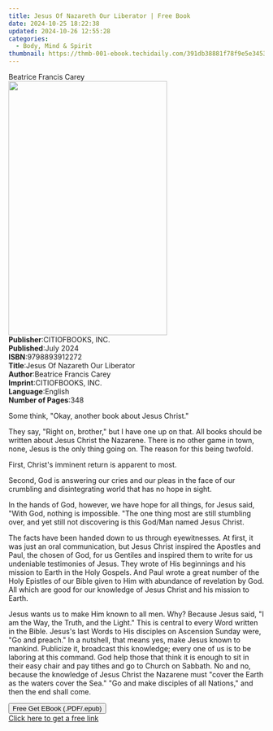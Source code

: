 ```yaml
---
title: Jesus Of Nazareth Our Liberator | Free Book
date: 2024-10-25 18:22:38
updated: 2024-10-26 12:55:28
categories:
  - Body, Mind & Spirit
thumbnail: https://thmb-001-ebook.techidaily.com/391db38881f78f9e5e3453dd68e3404d520386b45b6e8b9c00783e6ba3d12ea9.jpg
---
```

<main id="book-container">
  <div class="flex flex-col">
    <div class="book-brief flex-1 py-6 px-4 sm:p-6 md:py-10 md:px-8">
      <!-- brief-->
      <div class="book-brief-main">Beatrice Francis Carey</div>
    </div>
    <div
      class="book-meta-info flex-1 grid gap-4 col-start-1 col-end-3 row-start-1 sm:mb-6 sm:grid-cols-4 lg:gap-6 lg:col-start-2 lg:row-end-6 lg:row-span-6 lg:mb-0"
    >
      <div
        class="book-meta-info-left place-content-center mt-4 p-4 text-sm leading-6 col-start-2 col-span-2 dark:text-slate-400"
      >
        <img
          class="w-full h-500 object-cover rounded-lg sm:h-255 sm:col-span-2 lg:col-span-full"
          src="https://img-001-ebook.techidaily.com/5c5b2a37915a92ebfc3902a3ef8a63e1758865da61e8a05d60f405b42d790a9b.jpg"
          alt=""
          width="312"
          height="500"
        />
      </div>
      <div
        class="book-meta-info-right mt-2 col-start-1 row-start-2 col-span-3 self-center"
      >
        <!-- meta data  -->
        <div class="flex flex-col px-4 md:px-8">
          <div class="flex-1">
            <strong>Publisher</strong>:<span class="px-2"
              >CITIOFBOOKS, INC.</span
            >
          </div>
          <div class="flex-1">
            <strong>Published</strong>:<span class="px-2">July 2024</span>
          </div>
          <div class="flex-1">
            <strong>ISBN</strong>:<span class="px-2">9798893912272</span>
          </div>
          <div class="flex-1">
            <strong>Title</strong>:<span class="px-2"
              >Jesus Of Nazareth Our Liberator</span
            >
          </div>
          <div class="flex-1">
            <strong>Author</strong>:<span class="px-2"
              >Beatrice Francis Carey</span
            >
          </div>
          <div class="flex-1">
            <strong>Imprint</strong>:<span class="px-2">CITIOFBOOKS, INC.</span>
          </div>
          <div class="flex-1">
            <strong>Language</strong>:<span class="px-2">English</span>
          </div>
          <div class="flex-1">
            <strong>Number of Pages</strong>:<span class="px-2">348</span>
          </div>
        </div>
      </div>
    </div>
    <div class="book-description flex-1 py-6 px-4 sm:p-6 md:py-10 md:px-8">
      <div class="book-description-main">
        <div accordion-content="" id="description">
          <p>Some think, "Okay, another book about Jesus Christ."</p>
          <p>
            They say, "Right on, brother," but I have one up on that. All books
            should be written about Jesus Christ the Nazarene. There is no other
            game in town, none, Jesus is the only thing going on. The reason for
            this being twofold.
          </p>
          <p>First, Christ's imminent return is apparent to most.</p>
          <p>
            Second, God is answering our cries and our pleas in the face of our
            crumbling and disintegrating world that has no hope in sight.
          </p>
          <p>
            In the hands of God, however, we have hope for all things, for Jesus
            said, "With God, nothing is impossible. "The one thing most are
            still stumbling over, and yet still not discovering is this God/Man
            named Jesus Christ.
          </p>
          <p>
            The facts have been handed down to us through eyewitnesses. At
            first, it was just an oral communication, but Jesus Christ inspired
            the Apostles and Paul, the chosen of God, for us Gentiles and
            inspired them to write for us undeniable testimonies of Jesus. They
            wrote of His beginnings and his mission to Earth in the Holy
            Gospels. And Paul wrote a great number of the Holy Epistles of our
            Bible given to Him with abundance of revelation by God. All which
            are good for our knowledge of Jesus Christ and his mission to Earth.
          </p>
          <p>
            Jesus wants us to make Him known to all men. Why? Because Jesus
            said, "I am the Way, the Truth, and the Light." This is central to
            every Word written in the Bible. Jesus's last Words to His disciples
            on Ascension Sunday were, "Go and preach." In a nutshell, that means
            yes, make Jesus known to mankind. Publicize it, broadcast this
            knowledge; every one of us is to be laboring at this command. God
            help those that think it is enough to sit in their easy chair and
            pay tithes and go to Church on Sabbath. No and no, because the
            knowledge of Jesus Christ the Nazarene must "cover the Earth as the
            waters cover the Sea." "Go and make disciples of all Nations," and
            then the end shall come.
          </p>
        </div>
        <div class="accordion-fader"></div>
      </div>
    </div>
    <div class="book-excerpts flex-1 py-6 px-4 sm:p-6 md:py-10 md:px-8"></div>
    <div
      class="book-about-author flex-1 py-6 px-4 sm:p-6 md:py-10 md:px-8"
    ></div>
    <div class="book-free-get flex-1 py-6 px-4 sm:p-6 md:py-10 md:px-8">
      <button
        id="btn-free-get"
        class="bg-blue-500 hover:bg-blue-700 text-white font-bold py-2 px-4 rounded"
      >
        Free Get EBook (.PDF/.epub)
      </button>
      <div id="countdown-display" class="px-2 text-lg mt-2"></div>
      <a
        id="free-link"
        class="hidden bg-blue-500 hover:bg-blue-700 text-white font-bold py-2 px-4 rounded"
        href="https://www.ebooks.com/en-us/book/211429478/jesus-of-nazareth-our-liberator/beatrice-francis-carey/"
        target="_blank"
        >Click here to get a free link</a
      >
    </div>
    <script>
      let countdownTime = 0;
      let countdownInterval = null;
      document
        .getElementById('btn-free-get')
        .addEventListener('click', startCountdown);
      function startCountdown() {
        countdownTime = new Date().getTime() + 60000 * 3;
        countdownInterval = setInterval(updateCountdown, 1000);
        document.getElementById('btn-free-get').disabled = true;
        document
          .getElementById('btn-free-get')
          .classList.add('bg-gray-500', 'cursor-not-allowed');
      }
      function updateCountdown() {
        let currentTime = new Date().getTime();
        let timeLeft = countdownTime - currentTime;
        let secondsLeft = Math.floor(timeLeft / 1000);
        document.getElementById('countdown-display').innerHTML =
          `Remaining time: ${secondsLeft} seconds.`;
        if (secondsLeft <= 0) {
          clearInterval(countdownInterval);
          document.getElementById('btn-free-get').classList.add('hidden');
          document.getElementById('free-link').classList.remove('hidden');
          document.getElementById('countdown-display').innerHTML = '';
        }
      }
    </script>
  </div>
</main>

